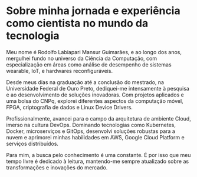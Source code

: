 # Sobre minha jornada e experiência como cientista no mundo da tecnologia

Meu nome é Rodolfo Labiapari Mansur Guimarães, e ao longo dos anos, mergulhei fundo no universo da Ciência da Computação, com especialização em áreas como análise de desempenho de sistemas wearable, IoT, e hardwares reconfiguráveis.

Desde meus dias na graduação até a conclusão do mestrado, na Universidade Federal de Ouro Preto, dediquei-me intensamente à pesquisa e ao desenvolvimento de soluções inovadoras. Com projetos aplicados e uma bolsa do CNPq, explorei diferentes aspectos da computação móvel, FPGA, criptografia de dados e Linux Device Drivers.

Profissionalmente, avancei para o campo da arquitetura de ambiente Cloud, imerso na cultura DevOps. Dominando tecnologias como Kubernetes, Docker, microserviços e GitOps, desenvolvi soluções robustas para a nuvem e aprimorei minhas habilidades em AWS, Google Cloud Platform e serviços distribuídos.

Para mim, a busca pelo conhecimento é uma constante. É por isso que meu tempo livre é dedicado à leitura, mantendo-me sempre atualizado sobre as transformações e inovações do mercado.
